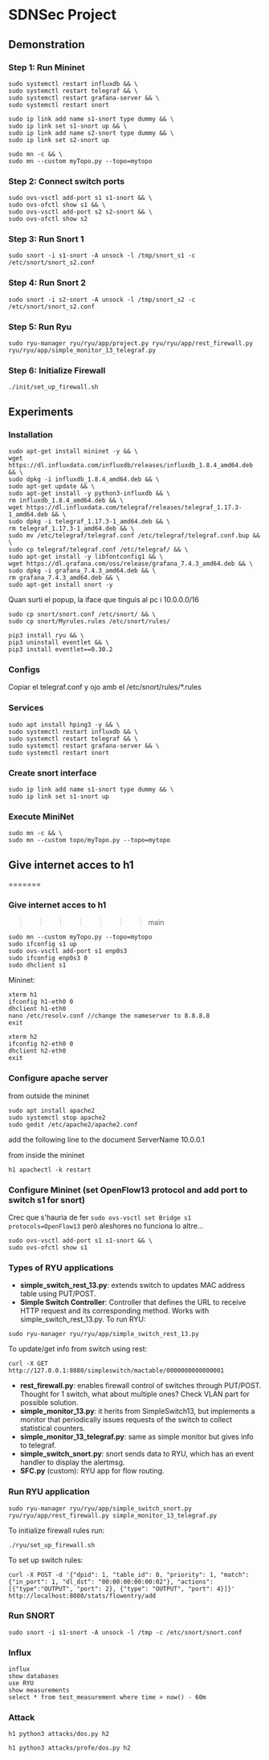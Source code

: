 # SDNSec Project

## Demonstration

### Step 1: Run Mininet

```
sudo systemctl restart influxdb && \
sudo systemctl restart telegraf && \
sudo systemctl restart grafana-server && \
sudo systemctl restart snort
```

```
sudo ip link add name s1-snort type dummy && \
sudo ip link set s1-snort up && \
sudo ip link add name s2-snort type dummy && \
sudo ip link set s2-snort up
```

```
sudo mn -c && \
sudo mn --custom myTopo.py --topo=mytopo
```

### Step 2: Connect switch ports

```
sudo ovs-vsctl add-port s1 s1-snort && \
sudo ovs-ofctl show s1 && \
sudo ovs-vsctl add-port s2 s2-snort && \
sudo ovs-ofctl show s2
```

### Step 3: Run Snort 1

```
sudo snort -i s1-snort -A unsock -l /tmp/snort_s1 -c /etc/snort/snort_s2.conf
```

### Step 4: Run Snort 2

```
sudo snort -i s2-snort -A unsock -l /tmp/snort_s2 -c /etc/snort/snort_s2.conf
```

### Step 5: Run Ryu

```
sudo ryu-manager ryu/ryu/app/project.py ryu/ryu/app/rest_firewall.py ryu/ryu/app/simple_monitor_13_telegraf.py
```

### Step 6: Initialize Firewall

```
./init/set_up_firewall.sh
```

## Experiments

### Installation

```
sudo apt-get install mininet -y && \
wget https://dl.influxdata.com/influxdb/releases/influxdb_1.8.4_amd64.deb && \
sudo dpkg -i influxdb_1.8.4_amd64.deb && \
sudo apt-get update && \
sudo apt-get install -y python3-influxdb && \
rm influxdb_1.8.4_amd64.deb && \
wget https://dl.influxdata.com/telegraf/releases/telegraf_1.17.3-1_amd64.deb && \
sudo dpkg -i telegraf_1.17.3-1_amd64.deb && \
rm telegraf_1.17.3-1_amd64.deb && \
sudo mv /etc/telegraf/telegraf.conf /etc/telegraf/telegraf.conf.bup && \
sudo cp telegraf/telegraf.conf /etc/telegraf/ && \
sudo apt-get install -y libfontconfig1 && \
wget https://dl.grafana.com/oss/release/grafana_7.4.3_amd64.deb && \
sudo dpkg -i grafana_7.4.3_amd64.deb && \
rm grafana_7.4.3_amd64.deb && \
sudo apt-get install snort -y
```

Quan surti el popup, la iface que tinguis al pc i 10.0.0.0/16

```
sudo cp snort/snort.conf /etc/snort/ && \
sudo cp snort/Myrules.rules /etc/snort/rules/
```

```
pip3 install ryu && \
pip3 uninstall eventlet && \
pip3 install eventlet==0.30.2
```

### Configs

Copiar el telegraf.conf y ojo amb el /etc/snort/rules/*.rules

### Services

```
sudo apt install hping3 -y && \
sudo systemctl restart influxdb && \
sudo systemctl restart telegraf && \
sudo systemctl restart grafana-server && \
sudo systemctl restart snort
```

### Create snort interface

```
sudo ip link add name s1-snort type dummy && \
sudo ip link set s1-snort up
```

### Execute MiniNet

```
sudo mn -c && \
sudo mn --custom topo/myTopo.py --topo=mytopo
```

## Give internet acces to h1
=======
### Give internet acces to h1
>>>>>>> main
```
sudo mn --custom myTopo.py --topo=mytopo
sudo ifconfig s1 up
sudo ovs-vsctl add-port s1 enp0s3
sudo ifconfig enp0s3 0
sudo dhclient s1 
```
Mininet:
```
xterm h1
ifconfig h1-eth0 0
dhclient h1-eth0 
nano /etc/resolv.conf //change the nameserver to 8.8.8.8
exit
```
```
xterm h2
ifconfig h2-eth0 0
dhclient h2-eth0 
exit
```

### Configure apache server
from outside the mininet
```
sudo apt install apache2
sudo systemctl stop apache2
sudo gedit /etc/apache2/apache2.conf
```
add the following line to the document ServerName 10.0.0.1

from inside the mininet
```
h1 apachectl -k restart
```

### Configure Mininet (set OpenFlow13 protocol and add port to switch s1 for snort)

Crec que s'hauria de fer `sudo ovs-vsctl set Bridge s1 protocols=OpenFlow13` però aleshores no funciona lo altre...

```
sudo ovs-vsctl add-port s1 s1-snort && \
sudo ovs-ofctl show s1
```
### Types of RYU applications

* **simple_switch_rest_13.py**: extends switch to updates MAC address table using PUT/POST.
* **Simple Switch Controller**: Controller that defines the URL to receive HTTP request and its corresponding method. Works with simple_switch_rest_13.py.
To run RYU:
```
sudo ryu-manager ryu/ryu/app/simple_switch_rest_13.py
```
To update/get info from switch using rest:
```
curl -X GET http://127.0.0.1:8080/simpleswitch/mactable/0000000000000001
```
* **rest_firewall.py**: enables firewall control of switches through PUT/POST. Thought for 1 switch, what about multiple ones? Check VLAN part for possible solution.
* **simple_monitor_13.py**: it herits from SimpleSwitch13, but implements a monitor that periodically issues requests of the switch to collect statistical counters.
* **simple_monitor_13_telegraf.py**: same as simple monitor but gives info to telegraf.
* **simple_switch_snort.py**: snort sends data to RYU, which has an event handler to display the alertmsg.
* **SFC.py** (custom): RYU app for flow routing.


### Run RYU application


```
sudo ryu-manager ryu/ryu/app/simple_switch_snort.py ryu/ryu/app/rest_firewall.py simple_monitor_13_telegraf.py
```
To initialize firewall rules run:
```
./ryu/set_up_firewall.sh
```
To set up switch rules:
```
curl -X POST -d '{"dpid": 1, "table_id": 0, "priority": 1, "match": {"in_port": 1, "dl_dst": "00:00:00:00:00:02"}, "actions": [{"type":"OUTPUT", "port": 2}, {"type": "OUTPUT", "port": 4}]}' http://localhost:8080/stats/flowentry/add
```

### Run SNORT

```
sudo snort -i s1-snort -A unsock -l /tmp -c /etc/snort/snort.conf
```

### Influx

```
influx
show databases
use RYU
show measurements
select * from test_measurement where time > now() - 60m
```

### Attack

```
h1 python3 attacks/dos.py h2
```
```
h1 python3 attacks/profe/dos.py h2
```
